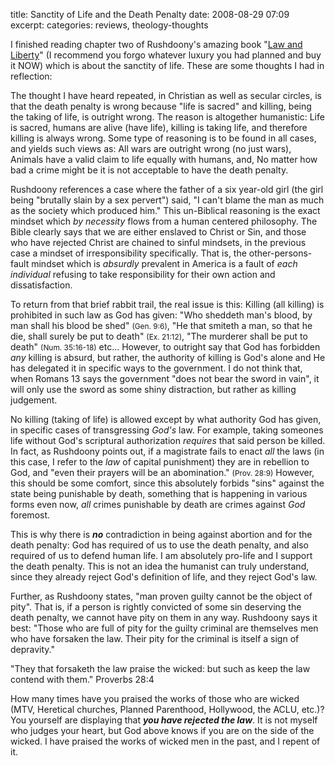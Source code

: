 title: Sanctity of Life and the Death Penalty
date: 2008-08-29 07:09
excerpt: 
categories: reviews, theology-thoughts

I finished reading chapter two of Rushdoony's amazing book "[Law and Liberty](http://chalcedon.edu/search/?query=law+and+liberty)" (I recommend you forgo whatever luxury you had planned and buy it NOW) which is about the sanctity of life. These are some thoughts I had in reflection:

The thought I have heard repeated, in Christian as well as secular circles, is that the death penalty is wrong because "life is sacred" and killing, being the taking of life, is outright wrong. The reason is altogether humanistic: Life is sacred, humans are alive (have life), killing is taking life, and therefore killing is always wrong. Some type of reasoning is to be found in all cases, and yields such views as: All wars are outright wrong (no just wars), Animals have a valid claim to life equally with humans, and, No matter how bad a crime might be it is not acceptable to have the death penalty.

Rushdoony references a case where the father of a six year-old girl (the girl being "brutally slain by a sex pervert") said, "I can't blame the man as much as the society which produced him." This un-Biblical reasoning is the exact mindset which <span style="font-style: italic;">by necessity</span> flows from a human centered philosophy. The Bible clearly says that we are either enslaved to Christ or Sin, and those who have rejected Christ are chained to sinful mindsets, in the previous case a mindset of irresponsibility specifically. That is, the other-persons-fault mindset which is <span style="font-style: italic;">absurdly</span> prevalent in America is a fault of <span style="font-style: italic;">each individual</span> refusing to take responsibility for their own action and dissatisfaction.

To return from that brief rabbit trail, the real issue is this: Killing (all killing) is prohibited in such law as God has given: "Who sheddeth man's blood, by man shall his blood be shed" <span style="font-size: 85%;">(Gen. 9:6)</span>, "He that smiteth a man, so that he die, shall surely be put to death" <span style="font-size: 85%;">(Ex. 21:12)</span>, "The murderer shall be put to death" <span style="font-size: 85%;">(Num. 35:16-18)</span> etc... However, to outright say that God has forbidden <span style="font-style: italic;">any</span> killing is absurd, but rather, the authority of killing is God's alone and He has delegated it in specific ways to the government. I do not think that, when Romans 13 says the government "does not bear the sword in vain", it will only use the sword as some shiny distraction, but rather as killing judgement.

No killing (taking of life) is allowed except by what authority God has given, in specific cases of transgressing <span style="font-style: italic;">God's</span> law. For example, taking someones life without God's scriptural authorization <span style="font-style: italic;">requires</span> that said person be killed. In fact, as Rushdoony points out, if a magistrate<span style="font-style: italic;"><span style="font-style: italic;"> </span></span>fails to enact <span style="font-style: italic;">all</span> the laws (in this case, I refer to the <span style="font-style: italic;">law</span> of capital punishment) they are in rebellion to God, and "even their prayers will be an abomination." <span style="font-size: 85%;">(Prov. 28:9)</span> However, this should be some comfort, since this absolutely forbids "sins" against the state being punishable by death, something that is happening in various forms even now, <span style="font-style: italic;">all</span> crimes punishable by death are crimes against <span style="font-style: italic;">God</span> foremost.

This is why there is <span style="font-style: italic;"><span style="font-weight: bold;">no</span></span> contradiction in being against abortion and for the death penalty: God has required of us to use the death penalty, and also required of us to defend human life. I am absolutely pro-life and I support the death penalty. This is not an idea the humanist can truly understand, since they already reject God's definition of life, and they reject God's law.

Further, as Rushdoony states, "man proven guilty cannot be the object of pity". That is, if a person is rightly convicted of some sin deserving the death penalty, we cannot have pity on them in any way. Rushdoony says it best: "Those who are full of pity for the guilty criminal are themselves men who have forsaken the law. Their pity for the criminal is itself a sign of depravity."

"They that forsaketh the law praise the wicked: but such as keep the law contend with them." Proverbs 28:4

How many times have you praised the works of those who are wicked (MTV, Heretical churches, Planned Parenthood, Hollywood, the ACLU, etc.)? You yourself are displaying that <span style="font-style: italic;"><span style="font-weight: bold;">you have rejected the law</span></span>. It is not myself who judges your heart, but God above knows if you are on the side of the wicked. I have praised the works of wicked men in the past, and I repent of it.